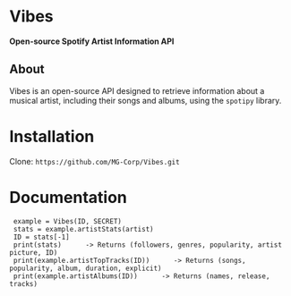 # Vibes
**Open-source Spotify Artist Information API**

## About
Vibes is an open-source API designed to retrieve information about a musical artist, including their songs and albums, using the `spotipy` library.

# Installation
Clone: `https://github.com/MG-Corp/Vibes.git`

# Documentation
     example = Vibes(ID, SECRET)
     stats = example.artistStats(artist)
     ID = stats[-1]
     print(stats)      -> Returns (followers, genres, popularity, artist picture, ID)
     print(example.artistTopTracks(ID))      -> Returns (songs, popularity, album, duration, explicit)
     print(example.artistAlbums(ID))      -> Returns (names, release, tracks)

